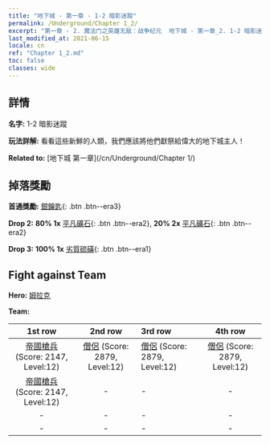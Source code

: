```yaml
---
title: "地下城 - 第一章 - 1-2 暗影迷蹤"
permalink: /Underground/Chapter 1_2/
excerpt: "第一章 - 2. 魔法门之英雄无敌：战争纪元  地下城 - 第一章_2. 1-2 暗影迷蹤"
last_modified_at: 2021-06-15
locale: cn
ref: "Chapter 1_2.md"
toc: false
classes: wide
---
```


## 詳情

 **名字:** 1-2 暗影迷蹤

 **玩法詳解:**       看看這些新鮮的人類，我們應該將他們獻祭給偉大的地下城主人！

 **Related to:** [地下城 第一章](/cn/Underground/Chapter 1/)

## 掉落獎勵

 **首通獎勵:** [銀鑰匙](/cn/Items/con_693/){: .btn .btn--era3}

 **Drop 2:** **80% 1x** [平凡礦石](/cn/Items/mat_6/){: .btn .btn--era2}, **20% 2x** [平凡礦石](/cn/Items/mat_6/){: .btn .btn--era2}

 **Drop 3:** **100% 1x** [劣質硫磺](/cn/Items/mat_3/){: .btn .btn--era1}


## Fight against Team
 **Hero:** [姆拉克](/cn/heroes/Mullich/)

 **Team:**


  | 1st row | 2nd row | 3rd row | 4th row |
  |:----:|:----:|:----|:----:|
  | [帝國槍兵](/cn/units/Pikeman/) (Score: 2147, Level:12)  | [僧侶](/cn/units/Monk/) (Score: 2879, Level:12)  | [僧侶](/cn/units/Monk/) (Score: 2879, Level:12)  | [僧侶](/cn/units/Monk/) (Score: 2879, Level:12)  |
  | [帝國槍兵](/cn/units/Pikeman/) (Score: 2147, Level:12)  | - | - | - |
  | - | - | - | - |
  | - | - | - | - |


